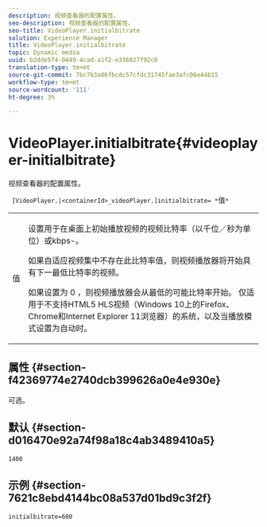```yaml
---
description: 视频查看器的配置属性。
seo-description: 视频查看器的配置属性。
seo-title: VideoPlayer.initialbitrate
solution: Experience Manager
title: VideoPlayer.initialbitrate
topic: Dynamic media
uuid: b2dde5f4-0449-4cad-a1f2-e336027f92c6
translation-type: tm+mt
source-git-commit: 7bc7b3a86fbcdc57cfdc31745fae3afc06e44b15
workflow-type: tm+mt
source-wordcount: '111'
ht-degree: 3%

---
```



# VideoPlayer.initialbitrate{#videoplayer-initialbitrate}

视频查看器的配置属性。

` [VideoPlayer.|<containerId>_videoPlayer.]initialbitrate= *`值`*`

<table id="table_C616483932C2482CA9794DDD7313FD7C"> 
 <tbody> 
  <tr> 
   <td colname="col1"> <p> <span class="codeph"> 值  </span> </p> </td> 
   <td colname="col2"> <p>设置用于在桌面上初始播放视频的视频比特率（以千位／秒为单位）或kbps-。 </p> <p>如果自适应视频集中不存在此比特率值，则视频播放器将开始具有下一最低比特率的视频。 </p> <p>如果设置为<span class="codeph"> 0 </span>，则视频播放器会从最低的可能比特率开始。 仅适用于不支持HTML5 HLS视频（Windows 10上的Firefox、Chrome和Internet Explorer 11浏览器）的系统，以及当播放模式设置为<span class="codeph">自动</span>时。 </p> </td> 
  </tr> 
 </tbody> 
</table>

## 属性 {#section-f42369774e2740dcb399626a0e4e930e}

可选。

## 默认 {#section-d016470e92a74f98a18c4ab3489410a5}

`1400`

## 示例 {#section-7621c8ebd4144bc08a537d01bd9c3f2f}

```
initialbitrate=600
```

